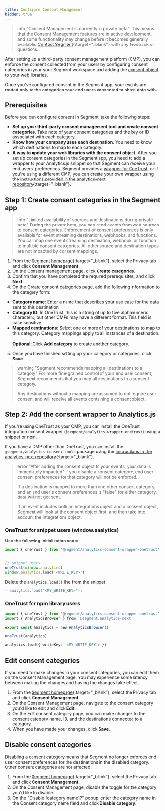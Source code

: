 ```yaml
---
title: Configure Consent Management
hidden: true
---
```

> info "Consent Management is currently in private beta"
> This means that the Consent Management features are in active development, and some functionality may change before it becomes generally available. [Contact Segment](https://segment.com/help/contact/){:target="_blank"} with any feedback or questions.

After setting up a third-party consent management platform (CMP), you can enforce the consent collected from your users by configuring consent categories in your your Segment workspace and adding the [consent object](/docs/privacy/consent-management/#consent-object) to your web libraries. 

Once you've configured consent in the Segment app, your events are routed only to the categories your end users consented to share data with.

## Prerequisites

Before you can configure consent in Segment, take the following steps:
- **Set up your third-party consent management tool and create consent categories**. Take note of your consent categories and the key or ID associated with each category.
- **Know how your company uses each destination**. You need to know which destinations to map to each category. 
- **A way to update your web libraries with the consent object**. After you set up consent categories in the Segment app, you need to add a wrapper to your Analytics.js snippet so that Segment can receive your end users' preferences. Segment provides a [wrapper for OneTrust](#step-2-add-the-consent-wrapper-to-analyticsjs), or if you're using a different CMP, you can create your own wrapper using the [instructions provided in the analytics-next repository](https://github.com/segmentio/analytics-next/tree/master/packages/consent/consent-tools){:target="_blank”}. 

## Step 1: Create consent categories in the Segment app

> info "Limited availability of sources and destinations during private beta"
> During the private beta, you can send events from web sources to consent categories. Enforcement of consent preferences is only available for event streaming destinations, webhooks, and functions. You can map one event streaming destination, webhook, or function to multiple consent categories. All other source and destination types are not impacted by consent mappings. 

1. From the [Segment homepage](https://app.segment.com/goto-my-workspace/){:target="_blank”}, select the Privacy tab and click **Consent Management**.
2. On the Consent management page, click **Create categories**.
3. Confirm that you have completed the required prerequisites, and click **Next**.
4. On the Create consent categories page, add the following information to the category form:
  - **Category name**: Enter a name that describes your use case for the data sent to this destination
  - **Category ID**: In OneTrust, this is a string of up to five alphanumeric characters, but other CMPs may have a different format. This field is case sensitive.
  - **Mapped destinations**: Select one or more of your destinations to map to this category. Category mappings apply to all instances of a destination. 
  <br/><br/>**Optional**: Click **Add category** to create another category.
5. Once you have finished setting up your category or categories, click **Save**.

> warning "Segment recommends mapping all destinations to a category"
> For more fine-grained control of your end user consent, Segment recommends that you map all destinations to a consent category. 
> 
> Any destinations without a mapping are assumed to not require user consent and will receive all events containing a consent object. 

## Step 2: Add the consent wrapper to Analytics.js

If you're using OneTrust as your CMP, you can install the OneTrust integration consent wrapper (`@segment/analytics-wrapper-onetrust`) using a [snippet](#onetrust-for-snippet-users-windowanalytics) or [npm](#onetrust-for-npm-library-users).

If you have a CMP other than OneTrust, you can install the `@segment/analytics-consent-tools` package using the [instructions in the analytics-next repository](https://github.com/segmentio/analytics-next/tree/master/packages/consent/consent-tools){:target="_blank”}. 

> error "After adding the consent object to your events, your data is immediately impacted"
> If you disable a consent category, end user consent preferences for that category will not be enforced.
>  
> If a destination is mapped to more than one other consent category, and an end user's consent preferences is "false" for either category, data will not get sent.
>
> If an event includes both an integrations object and a consent object, Segment will look at the consent object first, and then take into account the integrations object.

### OneTrust for snippet users (window.analytics)
Use the following initialization code: 
```ts
import { oneTrust } from '@segment/analytics-consent-wrapper-onetrust'


// snippet users
oneTrust(window.analytics)
window.analytics.load('<WRITE_KEY>')
```

Delete the `analytics.load()` line from the snippet

```diff
- analytics.load("<MY_WRITE_KEY>");
```

### OneTrust for npm library users

```ts
import { oneTrust } from '@segment/analytics-consent-wrapper-onetrust'
import { AnalyticsBrowser } from '@segment/analytics-next'

export const analytics = new AnalyticsBrowser()

oneTrust(analytics)

analytics.load({ writeKey: '<MY_WRITE_KEY'> })
```

## Edit consent categories

If you need to make changes to your consent categories, you can edit them on the Consent Management page. You may experience some latency between making the changes and having the changes take effect.

1. From the [Segment homepage](https://app.segment.com/goto-my-workspace/){:target="_blank”}, select the Privacy tab and click **Consent Management**.
2. On the Consent Management page, navigate to the consent category you'd like to edit and click **Edit**.
3. On the Edit consent category page, you can make changes to the consent category name, ID, and the destinations connected to a category.
4. When you have made your changes, click **Save**.

## Disable consent categories

Disabling a consent category means that Segment no longer enforces end user consent preferences for the destinations in the disabled category. Other consent categories are not affected.  

1. From the [Segment homepage](https://app.segment.com/goto-my-workspace/){:target="_blank”}, select the Privacy tab and click **Consent Management**.
2. On the Consent Management page, disable the toggle for the category you'd like to disable. 
3. On the "Disable [category-name]?" popup, enter the category name in the Consent category name field and click **Disable category**.
